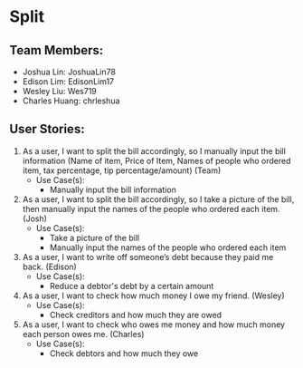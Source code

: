 # Split

## Team Members:
- Joshua Lin: JoshuaLin78
- Edison Lim: EdisonLim17
- Wesley Liu: Wes719
- Charles Huang: chrleshua

## User Stories:
1. As a user, I want to split the bill accordingly, so I manually input the bill information (Name of item, Price of
 Item, Names of people who ordered item, tax percentage, tip percentage/amount) (Team)
    - Use Case(s):
      - Manually input the bill information
2. As a user, I want to split the bill accordingly, so I take a picture of the bill, then manually input the names of
 the people who ordered each item. (Josh)
    - Use Case(s):
      - Take a picture of the bill
      - Manually input the names of the people who ordered each item
3. As a user, I want to write off someone’s debt because they paid me back. (Edison)
    - Use Case(s):
      - Reduce a debtor's debt by a certain amount
4. As a user, I want to check how much money I owe my friend. (Wesley)
    - Use Case(s):
      - Check creditors and how much they are owed
5. As a user, I want to check who owes me money and how much money each person owes me. (Charles)
    - Use Case(s):
      - Check debtors and how much they owe